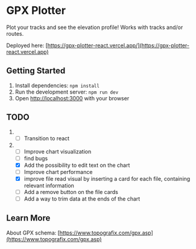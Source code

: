 # GPX Plotter

Plot your tracks and see the elevation profile! 
Works with tracks and/or routes.

Deployed here: [https://gpx-plotter-react.vercel.app/](https://gpx-plotter-react.vercel.app)

## Getting Started

1) Install dependencies: `npm install`
2) Run the development server: `npm run dev`
3) Open [http://localhost:3000](http://localhost:3000) with your browser

## TODO

1) - [ ] Transition to react
2) - [ ] Improve chart visualization
   - [ ] find bugs
   - [x] Add the possibility to edit text on the chart
   - [ ] Improve chart performance
   - [x] improve file read visual by inserting a card for each file, containing relevant information
   - [ ] Add a remove button on the file cards
   - [ ] Add a way to trim data at the ends of the chart

## Learn More

About GPX schema: [https://www.topografix.com/gpx.asp](https://www.topografix.com/gpx.asp)
